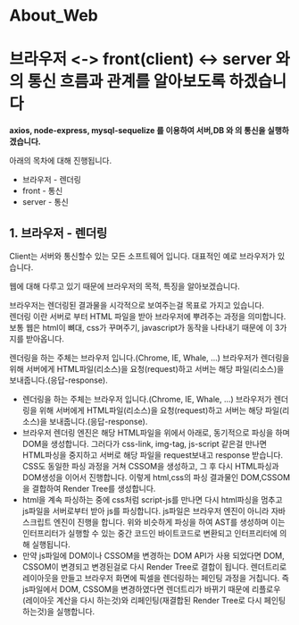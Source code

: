 # About_Web
<h1>브라우저 <-> front(client) <-> server 와의 통신 흐름과 관계를 알아보도록 하겠습니다</h1>
<strong>axios, node-express, mysql-sequelize 를 이용하여 서버,DB 와 의 통신을 실행하겠습니다.</strong>
<p>아래의 목차에 대해 진행됩니다.</p>
<ul>
  <li>브라우저 - 렌더링</li>
  <li>front - 통신</li>
  <li>server - 통신</li>
</ul>

<h2>1. 브라우저 - 렌더링</h2>
<p>Client는 서버와 통신할수 있는 모든 소프트웨어 입니다. 대표적인 예로 브라우저가 있습니다.</p>
<p>웹에 대해 다루고 있기 때문에 브라우저의 목적, 특징을 알아보겠습니다.</p>
<p>브라우저는 렌더링된 결과물을 시각적으로 보여주는걸 목표로 가지고 있습니다. <br>
    렌더링 이란 서버로 부터 HTML 파일을 받아 브라우저에 뿌려주는 과정을 의미합니다. <br>
    보통 웹은 html이 뼈대, css가 꾸며주기, javascript가 동작을 나타내기 때문에 이 3가지를 받아옵니다. <br>
</p>
<p>렌더링을 하는 주체는 브라우저 입니다.(Chrome, IE, Whale, ...) 브라우저가 렌더링을 위해 서버에게 HTML파일(리소스)을 요청(request)하고
    서버는 해당 파일(리소스)을 보내줍니다.(응답-response).
</p>
<ul>
    <li>렌더링을 하는 주체는 브라우저 입니다.(Chrome, IE, Whale, ...) 브라우저가 렌더링을 위해 서버에게 HTML파일(리소스)을 요청(request)하고
        서버는 해당 파일(리소스)을 보내줍니다.(응답-response).</li>
    <li>브라우저 렌더링 엔진은 해당 HTML파일을 위에서 아래로, 동기적으로 파싱을 하며 DOM을 생성합니다. 그러다가 css-link, img-tag, js-script 같은걸 만나면
        HTML파싱을 중지하고 서버로 해당 파일을 request보내고 response 받습니다.
        CSS도 동일한 파싱 과정을 거쳐 CSSOM을 생성하고, 그 후 다시 HTML파싱과 DOM생성을 이어서 진행합니다.
        이렇게 html,css의 파싱 결과물인 DOM,CSSOM을 결합하여 Render Tree를 생성합니다.
    </li>
    <li>html을 계속 파싱하는 중에 css처럼 script-js를 만나면 다시 html파싱을 멈추고 js파일을 서버로부터 받아 js를 파싱합니다.
        js파일은 브라우저 엔진이 아니라 자바스크립트 엔진이 진행을 합니다. 위와 비슷하게 파싱을 하여 AST를 생성하며 이는 인터프리터가 실행할 수
         있는 중간 코드인 바이트코드로 변환되고 인터프리터에 의해 실행됩니다.
    </li>
    <li>만약 js파일에 DOM이나 CSSOM을 변경하는 DOM API가 사용 되었다면 DOM, CSSOM이 변경되고 변경된걸로 다시 Render Tree로 결합이 됩니다.
        렌더트리로 레이아웃을 만들고 브라우저 화면에 픽셀을 렌더링하는 페인팅 과정을 거칩니다.
        즉 js파일에서 DOM, CSSOM을 변경하였다면 렌더트리가 바뀌기 때문에 리플로우(레이아웃 계산을 다시 하는것)와 리페인팅(재결합된 Render Tree로 다시 페인팅 하는것)을 실행합니다.
    </li>
</ul>
